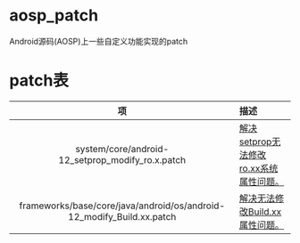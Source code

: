 # aosp_patch
Android源码(AOSP)上一些自定义功能实现的patch

# patch表

项|描述
:--:|:--
system/core/android-12_setprop_modify_ro.x.patch|[解决setprop无法修改ro.xx系统属性问题。](https://w5p7pr8rdm.feishu.cn/docx/FZ8SdSmbMoTHdKxvxqEc4bQHnYx)
frameworks/base/core/java/android/os/android-12_modify_Build.xx.patch|[解决无法修改Build.xx属性问题。](https://w5p7pr8rdm.feishu.cn/docx/FZ8SdSmbMoTHdKxvxqEc4bQHnYx)
